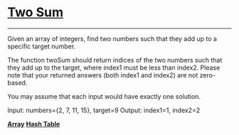 # [Two Sum](https://oj.leetcode.com/problems/two-sum/)
---
Given an array of integers, find two numbers such that they add up to a specific target number.

The function twoSum should return indices of the two numbers such that they add up to the target, where index1 must be less than index2. Please note that your returned answers (both index1 and index2) are not zero-based.

You may assume that each input would have exactly one solution.

Input: numbers={2, 7, 11, 15}, target=9
Output: index1=1, index2=2

**[Array](https://oj.leetcode.com/tag/array/)**
**[Hash Table](https://oj.leetcode.com/tag/hash-table/)**


